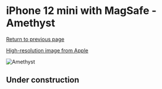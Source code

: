 # iPhone 12 mini with MagSafe - Amethyst

[Return to previous page](/iphone_12)

[High-resolution image from Apple](https://store.storeimages.cdn-apple.com/8756/as-images.apple.com/is/MJYX3?wid=4500&hei=4500&fmt=png)

<div style="width: 500px"><img src="/almost_uncompressed/MJYX3.webp" alt="Amethyst"></div>

## Under construction
